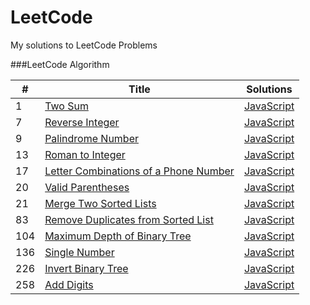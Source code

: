 LeetCode
========

My solutions to LeetCode Problems

###LeetCode Algorithm

| # | Title | Solutions |
|---| ----- | --------- |
|1|[Two Sum](https://leetcode.com/problems/two-sum/) | [JavaScript](./algorithms/two-sum.js) |
|7|[Reverse Integer](https://leetcode.com/problems/reverse-integer/) | [JavaScript](./algorithms/reverse-integer.js) |
|9|[Palindrome Number](https://leetcode.com/problems/palindrome-number/) | [JavaScript](./algorithms/palindrome-number.js) |
|13|[Roman to Integer](https://leetcode.com/problems/roman-to-integer/) | [JavaScript](./algorithms/roman-to-integer.js) |
|17|[Letter Combinations of a Phone Number](https://leetcode.com/problems/letter-combinations-of-a-phone-number/) | [JavaScript](./algorithms/letter-combinations-of-a-phone-number.js) |
|20|[Valid Parentheses](https://leetcode.com/problems/valid-parentheses/) | [JavaScript](./algorithms/valid-parentheses.js) |
|21|[Merge Two Sorted Lists](https://leetcode.com/problems/merge-two-sorted-lists/) | [JavaScript](./algorithms/merge-two-sorted-lists.js) |
|83|[Remove Duplicates from Sorted List](https://leetcode.com/problems/remove-duplicates-from-sorted-list/) | [JavaScript](./algorithms/remove-duplicates-from-sorted-list.js) |
|104|[Maximum Depth of Binary Tree](https://leetcode.com/problems/maximum-depth-of-binary-tree/) | [JavaScript](./algorithms/maximum-depth-of-binary-tree.js) |
|136|[Single Number](https://leetcode.com/problems/single-number/) | [JavaScript](./algorithms/single-number.js) |
|226|[Invert Binary Tree](https://leetcode.com/problems/invert-binary-tree/) | [JavaScript](./algorithms/invert-binary-tree.js) |
|258|[Add Digits](https://leetcode.com/problems/add-digits/) | [JavaScript](./algorithms/add-digits.js) |
